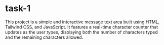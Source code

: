 # task-1
This project is a simple and interactive message text area built using HTML, Tailwind CSS, and JavaScript. It features a real-time character counter that updates as the user types, displaying both the number of characters typed and the remaining characters allowed.
